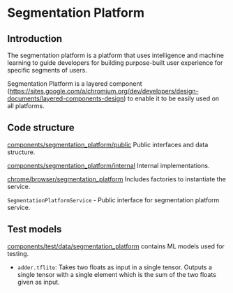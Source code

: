 # Segmentation Platform

## Introduction
The segmentation platform is a platform that uses intelligence and machine learning to guide developers for building purpose-built user experience for specific segments of users.


Segmentation Platform is a layered component
(https://sites.google.com/a/chromium.org/dev/developers/design-documents/layered-components-design)
to enable it to be easily used on all platforms.

## Code structure

[components/segmentation_platform/public](.)
Public interfaces and data structure.

[components/segmentation_platform/internal](./internal)
Internal implementations.

[chrome/browser/segmentation_platform](../../chrome/browser/segmentation_platform)
Includes factories to instantiate the service.

`SegmentationPlatformService` - Public interface for segmentation platform service.

## Test models

[components/test/data/segmentation_platform](../test/data/segmentation_platform)
contains ML models used for testing.

*   `adder.tflite`: Takes two floats as input in a single tensor. Outputs a
    single tensor with a single element which is the sum of the two floats given
    as input.
